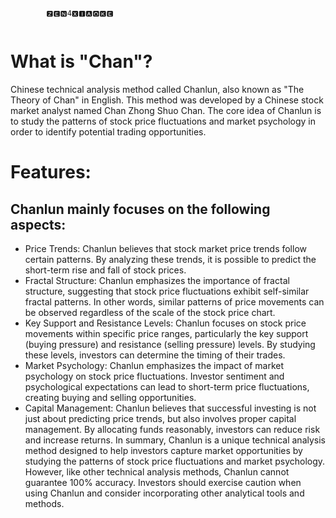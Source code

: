 <p align="center">
</p>

```
        🆉🅴🅽4🆇🅸🅰🅾🅺🅴  
            
```

# What is "Chan"?    
  Chinese technical analysis method called Chanlun, also known as "The Theory of Chan" in English. This method was developed by a Chinese stock market analyst named Chan Zhong Shuo Chan. The core idea of Chanlun is to study the patterns of stock price fluctuations and market psychology in order to identify potential trading opportunities.
  
  
# Features:
 
## Chanlun mainly focuses on the following aspects:

- Price Trends: Chanlun believes that stock market price trends follow certain patterns. By analyzing these trends, it is possible to predict the short-term rise and fall of stock prices.
- Fractal Structure: Chanlun emphasizes the importance of fractal structure, suggesting that stock price fluctuations exhibit self-similar fractal patterns. In other words, similar patterns of price movements can be observed regardless of the scale of the stock price chart.
- Key Support and Resistance Levels: Chanlun focuses on stock price movements within specific price ranges, particularly the key support (buying pressure) and resistance (selling pressure) levels. By studying these levels, investors can determine the timing of their trades.
- Market Psychology: Chanlun emphasizes the impact of market psychology on stock price fluctuations. Investor sentiment and psychological expectations can lead to short-term price fluctuations, creating buying and selling opportunities.
- Capital Management: Chanlun believes that successful investing is not just about predicting price trends, but also involves proper capital management. By allocating funds reasonably, investors can reduce risk and increase returns.
In summary, Chanlun is a unique technical analysis method designed to help investors capture market opportunities by studying the patterns of stock price fluctuations and market psychology. However, like other technical analysis methods, Chanlun cannot guarantee 100% accuracy. Investors should exercise caution when using Chanlun and consider incorporating other analytical tools and methods.






 





       
